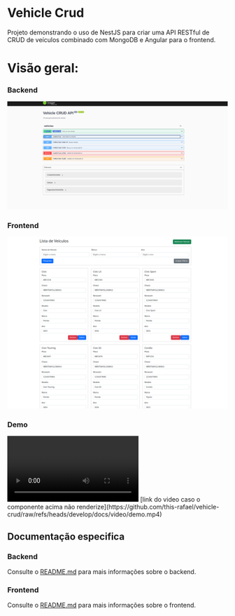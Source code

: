 # Vehicle Crud
Projeto demonstrando o uso de NestJS para criar uma API RESTful de CRUD de veículos combinado com MongoDB e Angular para o frontend.

# Visão geral:

### Backend
![backend](./docs/img/backend-swagger.png)
### Frontend
![frontend](./docs/img/frontend.png)
### Demo
<video controls>
  <source src="./docs/video/demo.mp4" type="video/mp4">
</video>
[link do video caso o componente acima não renderize](https://github.com/this-rafael/vehicle-crud/raw/refs/heads/develop/docs/video/demo.mp4)

## Documentação especifica

### Backend
Consulte o [README.md](./vehicle-backend/README.md) para mais informações sobre o backend.

### Frontend
Consulte o [README.md](./vehicle-frontend/README.md) para mais informações sobre o frontend.
